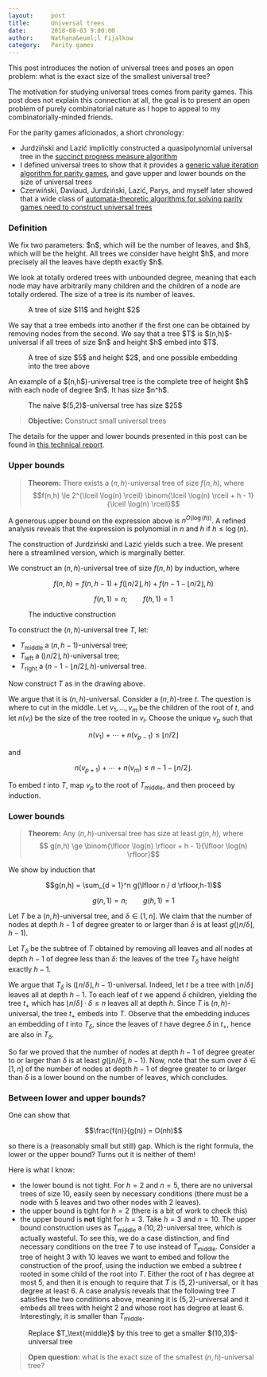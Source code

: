 ```yaml
---
layout:     post
title:      Universal trees
date:       2018-08-03 9:00:00
author:     Nathana&euml;l Fijalkow
category:   Parity games
---
```


<script type="text/x-mathjax-config">
MathJax.Hub.Config({
  TeX: {
    Macros: {
      lift: "{\\text{lift}}",
    }
  }
});
</script>

<p class="intro"><span class="dropcap">T</span>his post introduces the notion of universal trees and poses an open problem:
what is the exact size of the smallest universal tree?
</p>

<p>
The motivation for studying universal trees comes from parity games. This post does not explain this connection at all, the goal is to present an open problem of purely combinatorial nature
as I hope to appeal to my combinatorially-minded friends.
</p>

For the parity games aficionados, a short chronology:
* Jurdzi&#324;ski and Lazi&#263; implicitly constructed a quasipolynomial universal tree in the [succinct progress measure algorithm](https://arxiv.org/abs/1702.05051)
* I defined universal trees to show that it provides a [generic value iteration algorithm for parity games](https://arxiv.org/abs/1801.09618),
and gave upper and lower bounds on the size of universal trees 
* Czerwi&#324;ski, Daviaud, Jurdzi&#324;ski, Lazi&#263;, Parys, and myself later showed that a wide class of [automata-theoretic algorithms for solving parity games need to construct universal trees](https://arxiv.org/abs/1807.10546)

### Definition

<p>
We fix two parameters: $n$, which will be the number of leaves, and $h$, which will be the height.
All trees we consider have height $h$, and more precisely all the leaves have depth exactly $h$.
</p>

<p>
We look at totally ordered trees with unbounded degree, meaning that each node may have arbitrarily many children and the children of a node are totally ordered.
The size of a tree is its number of leaves.</p>

<figure>
	<img src="{{ '/images/tree.png' | prepend: site.baseurl }}" alt=""> 
	<figcaption>A tree of size $11$ and height $2$</figcaption>
</figure>

<p>
We say that a tree embeds into another if the first one can be obtained by removing nodes from the second.
We say that a tree $T$ is $(n,h)$-universal if all trees of size $n$ and height $h$ embed into $T$.
</p>

<figure>
	<img src="{{ '/images/embedding_example.png' | prepend: site.baseurl }}" alt=""> 
	<figcaption>A tree of size $5$ and height $2$, and one possible embedding into the tree above</figcaption>
</figure>

<p>
An example of a $(n,h$)-universal tree is the complete tree of height $h$ with each node of degree $n$. It has size $n^h$.
</p>

<figure>
	<img src="{{ '/images/tree_naive.png' | prepend: site.baseurl }}" alt=""> 
	<figcaption>The naive $(5,2)$-universal tree has size $25$</figcaption>
</figure>

> **Objective:** Construct small universal trees

The details for the upper and lower bounds presented in this post can be found in [this technical report](https://arxiv.org/abs/1801.09618).

### Upper bounds

> **Theorem:**
There exists a $(n,h)$-universal tree of size $f(n,h)$, where
$$f(n,h) \le 2^{\lceil \log(n) \rceil} \binom{\lceil \log(n) \rceil + h - 1}{\lceil \log(n) \rceil}$$

A generous upper bound on the expression above is $n^{O(\log(h))}$.
A refined analysis reveals that the expression is polynomial in $n$ and $h$ if $h \le \log(n)$.

The construction of Jurdzi&#324;ski and Lazi&#263; yields such a tree. 
We present here a streamlined version, which is marginally better.

We construct an $(n,h)$-universal tree of size $f(n,h)$ by induction, 
where

$$f(n,h) = f(n,h-1) + f(\lfloor n/2 \rfloor,h) + f(n - 1 - \lfloor n/2 \rfloor,h)$$

$$f(n,1) = n ;\qquad f(h,1) = 1$$

<figure>
	<img src="{{ '/images/smallest_tree_construction.png' | prepend: site.baseurl }}" alt=""> 
	<figcaption>The inductive construction</figcaption>
</figure>

To construct the $(n,h)$-universal tree $T$, let:
* $T_\text{middle}$ a $(n,h-1)$-universal tree;
* $T_\text{left}$ a $(\lfloor n/2 \rfloor,h)$-universal tree;
* $T_\text{right}$ a $(n - 1 - \lfloor n/2 \rfloor,h)$-universal tree.

Now construct $T$ as in the drawing above.

We argue that it is $(n,h)$-universal.
Consider a $(n,h)$-tree $t$. 
The question is where to cut in the middle. 
Let $v_1,\ldots,v_m$ be the children of the root of $t$, and let $n(v_i)$ be the size of the tree rooted in $v_i$. 
Choose the unique $v_p$ such that 

$$n(v_1) + \cdots + n(v_{p-1}) \le \lfloor n/2 \rfloor$$

and

$$n(v_{p+1}) + \cdots + n(v_m) \le n - 1 - \lfloor n/2 \rfloor.$$

To embed $t$ into $T$, map $v_p$ to the root of $T_\text{middle}$, and then proceed by induction.


### Lower bounds

> **Theorem:**
Any $(n,h)$-universal tree has size at least $g(n,h)$, where
$$ g(n,h) \ge \binom{\lfloor \log(n) \rfloor + h - 1}{\lfloor \log(n) \rfloor}$$

We show by induction that

$$g(n,h) = \sum_{d = 1}^n g(\lfloor n / d \rfloor,h-1)$$

$$g(n,1) = n ;\qquad g(h,1) = 1$$

Let $T$ be a $(n,h)$-universal tree, and $\delta \in [1,n]$. 
We claim that the number of nodes at depth $h-1$ 
of degree greater to or larger than $\delta$ is at least $g(\lfloor n / \delta \rfloor,h-1)$.

Let $T_\delta$ be the subtree of $T$ obtained by removing all leaves and all nodes at depth $h-1$
of degree less than $\delta$: the leaves of the tree $T_\delta$ have height exactly $h-1$.

We argue that $T_\delta$ is $(\lfloor n / \delta \rfloor,h-1)$-universal.
Indeed, let $t$ be a tree with $\lfloor n / \delta \rfloor$ leaves all at depth $h-1$.
To each leaf of $t$ we append $\delta$ children, yielding the tree $t_+$ which has $\lfloor n / \delta \rfloor \cdot \delta \le n$ leaves 
all at depth $h$.
Since $T$ is $(n,h)$-universal, the tree $t_+$ embeds into $T$.
Observe that the embedding induces an embedding of $t$ into $T_\delta$,
since the leaves of $t$ have degree $\delta$ in $t_+$, hence are also in $T_\delta$.

So far we proved that the number of nodes at depth $h-1$ 
of degree greater to or larger than $\delta$ is at least $g(\lfloor n / \delta \rfloor,h-1)$.
Now, note that the sum over $\delta \in [1,n]$ of the number of nodes at depth $h-1$ 
of degree greater to or larger than $\delta$ is a lower bound on the number of leaves,
which concludes.

### Between lower and upper bounds?

One can show that 

$$\frac{f(n)}{g(n)} = O(nh)$$

so there is a (reasonably small but still) gap.
Which is the right formula, the lower or the upper bound? Turns out it is neither of them!

Here is what I know:
* the lower bound is not tight. For $h = 2$ and $n = 5$, there are no universal trees of size $10$, easily seen by necessary conditions (there must be a node with $5$ leaves
and two other nodes with $2$ leaves).
* the upper bound is tight for $h = 2$ (there is a bit of work to check this)
* the upper bound is **not** tight for $h = 3$. Take $h = 3$ and $n = 10$. The upper bound construction uses as $T_\text{middle}$ a $(10,2)$-universal tree, which is actually wasteful. 
To see this, we do a case distinction, and find necessary conditions on the tree $T$ to use instead of $T_\text{middle}$.
Consider a tree of height $3$ with $10$ leaves we want to embed and follow the construction of the proof, using the induction we embed a subtree $t$ rooted in some child of the root into $T$.
Either the root of $t$ has degree at most $5$, and then it is enough to require that $T$ is $(5,2)$-universal,
or it has degree at least $6$. 
A case analysis reveals that the following tree $T$ satisfies the two conditions above, meaning it is $(5,2)$-universal and it embeds all trees with height $2$ and whose root has degree at least $6$.
Interestingly, it is smaller than $T_\text{middle}$.

<figure>
	<img src="{{ '/images/counter_example.png' | prepend: site.baseurl }}" alt=""> 
	<figcaption>Replace $T_\text{middle}$ by this tree to get a smaller $(10,3)$-universal tree</figcaption>
</figure>

> **Open question:** what is the exact size of the smallest $(n,h)$-universal tree?


